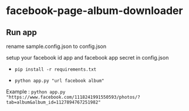 # facebook-page-album-downloader #

## Run app

  rename sample.config.json to config.json

  setup your facebook id app and facebook app secret in config.json
   
   - `pip install -r requirements.txt`
    
   - `python app.py "url facebook album"`

  Example : `python app.py "https://www.facebook.com/1118241991550593/photos/?tab=album&album_id=1127894767251982"`
